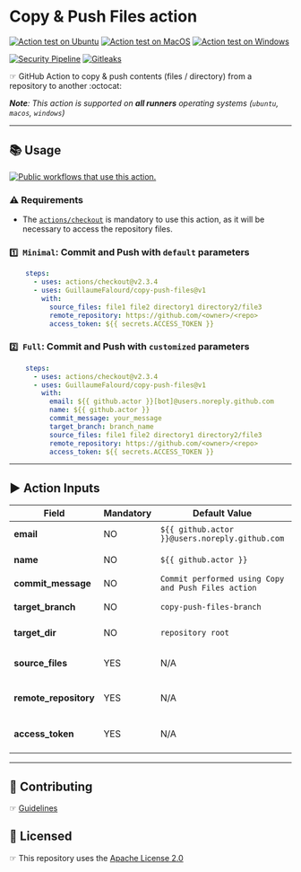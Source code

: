# Copy & Push Files action

[![Action test on Ubuntu](https://github.com/GuillaumeFalourd/copy-push-files/actions/workflows/ubuntu-action-test.yml/badge.svg)](https://github.com/GuillaumeFalourd/copy-push-files/actions/workflows/ubuntu-action-test.yml) [![Action test on MacOS](https://github.com/GuillaumeFalourd/copy-push-files/actions/workflows/macos-action-test.yml/badge.svg)](https://github.com/GuillaumeFalourd/copy-push-files/actions/workflows/macos-action-test.yml) [![Action test on Windows](https://github.com/GuillaumeFalourd/copy-push-files/actions/workflows/windows-action-test.yml/badge.svg)](https://github.com/GuillaumeFalourd/copy-push-files/actions/workflows/windows-action-test.yml)

[![Security Pipeline](https://github.com/GuillaumeFalourd/copy-push-files/actions/workflows/security-pipeline.yml/badge.svg)](https://github.com/GuillaumeFalourd/copy-push-files/actions/workflows/security-pipeline.yml) [![Gitleaks](https://github.com/GuillaumeFalourd/copy-push-files/actions/workflows/gitleaks.yml/badge.svg)](https://github.com/GuillaumeFalourd/copy-push-files/actions/workflows/gitleaks.yml)

☞ GitHub Action to copy & push contents (files / directory) from a repository to another :octocat:

_**Note**: This action is supported on **all runners** operating systems (`ubuntu`, `macos`, `windows`)_

* * *

## 📚 Usage

[![Public workflows that use this action.](https://img.shields.io/endpoint?url=https%3A%2F%2Fapi-endbug.vercel.app%2Fapi%2Fgithub-actions%2Fused-by%3Faction%3DGuillaumeFalourd%2Fcopy-push-files%26badge%3Dtrue)](https://github.com/search?o=desc&q=GuillaumeFalourd+copy-push-files+path%3A.github%2Fworkflows+language%3AYAML&s=&type=Code)

### ⚠️ Requirements

- The [`actions/checkout`](https://github.com/marketplace/actions/checkout) is mandatory to use this action, as it will be necessary to access the repository files.

### `1️⃣ Minimal`: Commit and Push with `default` parameters

```yaml
    steps:
      - uses: actions/checkout@v2.3.4
      - uses: GuillaumeFalourd/copy-push-files@v1
        with:
          source_files: file1 file2 directory1 directory2/file3
          remote_repository: https://github.com/<owner>/<repo>
          access_token: ${{ secrets.ACCESS_TOKEN }}
```

### `2️⃣ Full`: Commit and Push with `customized` parameters

```yaml
    steps:
      - uses: actions/checkout@v2.3.4
      - uses: GuillaumeFalourd/copy-push-files@v1
        with:
          email: ${{ github.actor }}[bot]@users.noreply.github.com
          name: ${{ github.actor }}
          commit_message: your_message
          target_branch: branch_name
          source_files: file1 file2 directory1 directory2/file3
          remote_repository: https://github.com/<owner>/<repo>
          access_token: ${{ secrets.ACCESS_TOKEN }}
```

* * *

## ▶️ Action Inputs

Field | Mandatory | Default Value | Observation
------------ | ------------  | ------------- | -------------
**email** | NO | `${{ github.actor }}@users.noreply.github.com` | Github user email <br/> _e.g: `octocat@github.com`_
**name** | NO | `${{ github.actor }}` | Github username <br/> _e.g: `octocat`_
**commit_message** | NO | `Commit performed using Copy and Push Files action` | Commit message
**target_branch** | NO | `copy-push-files-branch` | Branch to push the contents on the other repository
**target_dir** | NO | `repository root` | Directory to push the contents on the other repository
**source_files** | YES | N/A  | Files to add separated by space <br/> _e.g: `file1 file2 directory1 directory2/file3`_
**remote_repository** | YES | N/A | Repository url to push the code <br/> _e.g: `https://github.com/<owner>/<repo>`_
**access_token** | YES | N/A | [Personal Access Token](https://docs.github.com/en/authentication/keeping-your-account-and-data-secure/creating-a-personal-access-token) is necessary to push to another repository

* * *

## 🤝 Contributing

☞ [Guidelines](https://github.com/GuillaumeFalourd/copy-push-files/blob/main/CONTRIBUTING.md)

## 🏅 Licensed

☞ This repository uses the [Apache License 2.0](https://github.com/GuillaumeFalourd/copy-push-files/blob/main/LICENSE)
